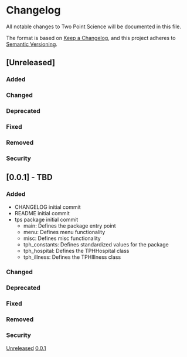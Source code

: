 # Changelog

All notable changes to Two Point Science will be documented in this file.

The format is based on [Keep a Changelog](https://keepachangelog.com/en/1.0.0/),
and this project adheres to [Semantic Versioning](https://semver.org/spec/v2.0.0.html).


## [Unreleased]

### Added

### Changed

### Deprecated

### Fixed

### Removed

### Security

## [0.0.1] - TBD

### Added

- CHANGELOG initial commit
- README initial commit
- tps package initial commit
    - main: Defines the package entry point
    - menu: Defines menu functionality
    - misc: Defines misc functionality
    - tph_constants: Defines standardized values for the package
    - tph_hospital: Defines the TPHHospital class
    - tph_illness: Defines the TPHIllness class

### Changed

### Deprecated

### Fixed

### Removed

### Security

[Unreleased](https://github.com/hark130/two_point_science/-/compare/v0.0.1...development)
[0.0.1](https://github.com/hark130/two_point_science/tags/v0.0.1)
